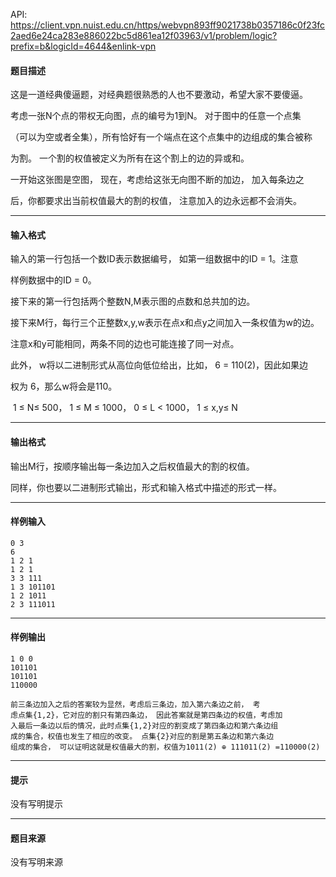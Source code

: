 API: https://client.vpn.nuist.edu.cn/https/webvpn893ff9021738b0357186c0f23fc2aed6e24ca283e886022bc5d861ea12f03963/v1/problem/logic?prefix=b&logicId=4644&enlink-vpn

#### 题目描述

这是一道经典傻逼题，对经典题很熟悉的人也不要激动，希望大家不要傻逼。

考虑一张N个点的带权无向图，点的编号为1到N。 对于图中的任意一个点集

（可以为空或者全集），所有恰好有一个端点在这个点集中的边组成的集合被称

为割。 一个割的权值被定义为所有在这个割上的边的异或和。

一开始这张图是空图， 现在，考虑给这张无向图不断的加边， 加入每条边之

后，你都要求出当前权值最大的割的权值， 注意加入的边永远都不会消失。

---

#### 输入格式

输入的第一行包括一个数ID表示数据编号， 如第一组数据中的ID = 1。注意

样例数据中的ID = 0。

接下来的第一行包括两个整数N,M表示图的点数和总共加的边。

接下来M行，每行三个正整数x,y,w表示在点x和点y之间加入一条权值为w的边。 

注意x和y可能相同，两条不同的边也可能连接了同一对点。

此外， w将以二进制形式从高位向低位给出，比如， 6 = 110(2)，因此如果边

权为 6，那么w将会是110。

 1 ≤ N≤ 500， 1 ≤ M ≤ 1000， 0 ≤ L < 1000， 1 ≤ x,y≤ N

---

#### 输出格式

输出M行，按顺序输出每一条边加入之后权值最大的割的权值。

同样，你也要以二进制形式输出，形式和输入格式中描述的形式一样。

---

#### 样例输入
```
0 3
6
1 2 1
1 2 1
3 3 111
1 3 101101
1 2 1011
2 3 111011
```

---

#### 样例输出
```
1 0 0
101101
101101
110000

前三条边加入之后的答案较为显然，考虑后三条边，加入第六条边之前， 考
虑点集{1,2}，它对应的割只有第四条边， 因此答案就是第四条边的权值，考虑加
入最后一条边以后的情况，此时点集{1,2}对应的割变成了第四条边和第六条边组
成的集合，权值也发生了相应的改变。 点集{2}对应的割是第五条边和第六条边
组成的集合， 可以证明这就是权值最大的割，权值为1011(2) ⊕ 111011(2) =110000(2)
```

---

#### 提示

没有写明提示

---

#### 题目来源

没有写明来源